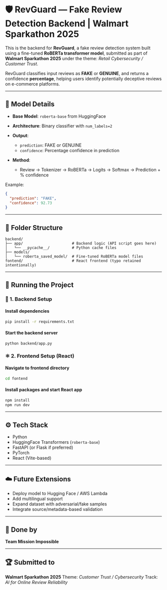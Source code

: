 # 🛡️ RevGuard — Fake Review Detection Backend | Walmart Sparkathon 2025

This is the backend for **RevGuard**, a fake review detection system built using a fine-tuned **RoBERTa transformer model**, submitted as part of **Walmart Sparkathon 2025** under the theme: *Retail Cybersecurity / Customer Trust*.

RevGuard classifies input reviews as **FAKE** or **GENUINE**, and returns a confidence **percentage**, helping users identify potentially deceptive reviews on e-commerce platforms.

---

## 🧠 Model Details

* **Base Model**: `roberta-base` from HuggingFace
* **Architecture**: Binary classifier with `num_labels=2`
* **Output**:

  * `prediction`: FAKE or GENUINE
  * `confidence`: Percentage confidence in prediction
* **Method**:

  * Review → Tokenizer → RoBERTa → Logits → Softmax → Prediction + % confidence

Example:

```json
{
  "prediction": "FAKE",
  "confidence": 92.73
}
```

---

## 📁 Folder Structure

```
backend/
├── app/                      # Backend logic (API script goes here)
│   └── __pycache__/          # Python cache files
├── models/
│   └── roberta_saved_model/  # Fine-tuned RoBERTa model files
fontend/                      # React frontend (typo retained intentionally)
```

---

## 🚀 Running the Project

### 🔧 1. Backend Setup

#### Install dependencies

```bash
pip install -r requirements.txt
```

#### Start the backend server

```bash
python backend/app.py
```


### ⚛️ 2. Frontend Setup (React)

#### Navigate to frontend directory

```bash
cd fontend
```

#### Install packages and start React app

```bash
npm install
npm run dev
```

---

## ⚙️ Tech Stack

* Python
* HuggingFace Transformers (`roberta-base`)
* FastAPI (or Flask if preferred)
* PyTorch
* React (Vite-based)

---

## ☁️ Future Extensions

* Deploy model to Hugging Face / AWS Lambda
* Add multilingual support
* Expand dataset with adversarial/fake samples
* Integrate source/metadata-based validation

---

## 🤝 Done by

**Team Mission Impossible**

---

## 🏆 Submitted to

**Walmart Sparkathon 2025**
Theme: *Customer Trust / Cybersecurity*
Track: *AI for Online Review Reliability*
